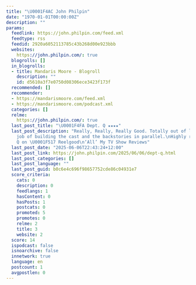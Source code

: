 ```yaml
---
title: "\U0001F4AC John Philpin"
date: "1970-01-01T00:00:00Z"
description: ""
params:
  feedlink: https://john.philpin.com/feed.xml
  feedtype: rss
  feedid: 2920a6052113785c43b268d00e923bbb
  websites:
    https://john.philpin.com/: true
  blogrolls: []
  in_blogrolls:
  - title: Mandaris Moore - Blogroll
    description: ""
    id: d5610a3f7e0750d08306ece3423f173f
  recommended: []
  recommender:
  - https://mandarismoore.com/feed.xml
  - https://mandarismoore.com/podcast.xml
  categories: []
  relme:
    https://john.philpin.com/: true
  last_post_title: "\U0001F4FA Dept. Q ★★★★"
  last_post_description: "Really, Really, Really Good. Totally out of left field.\nAND\nNice
    job of building the cast and the backstories in parallel.\nHighly recommend.\n\nDept.
    Q on \U0001F517 Reelgood\n‘All’ My TV Show Reviews"
  last_post_date: "2025-06-06T22:43:24+12:00"
  last_post_link: https://john.philpin.com/2025/06/06/dept-q.html
  last_post_categories: []
  last_post_language: ""
  last_post_guid: b0c6e4c696f98657752cde86c04931e7
  score_criteria:
    cats: 0
    description: 0
    feedlangs: 1
    hasContent: 0
    hasPosts: 1
    postcats: 0
    promoted: 5
    promotes: 0
    relme: 2
    title: 3
    website: 2
  score: 14
  ispodcast: false
  isnoarchive: false
  innetwork: true
  language: en
  postcount: 1
  avgpostlen: 0
---
```

